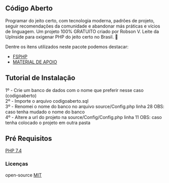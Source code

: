 
## Código Aberto
Programar do jeito certo, com tecnologia moderna, padrões de projeto, seguir recomendações da comunidade e abandonar más práticas e vícios de linguagem.
Um projeto 100% GRATUITO criado por Robson V. Leite da UpInside para oxigenar PHP do jeito certo no Brasil. 🐘

Dentre os itens utilizados neste pacote podemos destacar:
* [FSPHP](https://pages.upinside.com.br/fsphp/?src=reinaldorti@gmail.com)
* [MATERIAL DE APOIO](https://pages.upinside.com.br/codigoaberto/)

## Tutorial de Instalação
1º - Crie um banco de dados com o nome que preferir nesse caso (codigoaberto)<br/>
2º - Importe o arquivo codigoaberto.sql<br/>
3º - Renomei o nome do banco no arquivo source/Config.php linha 28 OBS: caso tenha mudado o nome do banco<br/>
4º - Altere a url do projeto na source/Config/Config.php linha 11 OBS: caso tenha colocado o projeto em outra pasta<br/>

## Pré Requisitos
[PHP 7.4](https://www.php.net/downloads.php)

### Licenças
open-source [MIT](http://opensource.org/licenses/MIT)<br/>
